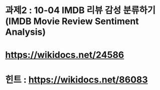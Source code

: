 # 과제2 : 10-04 IMDB 리뷰 감성 분류하기(IMDB Movie Review Sentiment Analysis)

# https://wikidocs.net/24586
# 힌트 : https://wikidocs.net/86083
